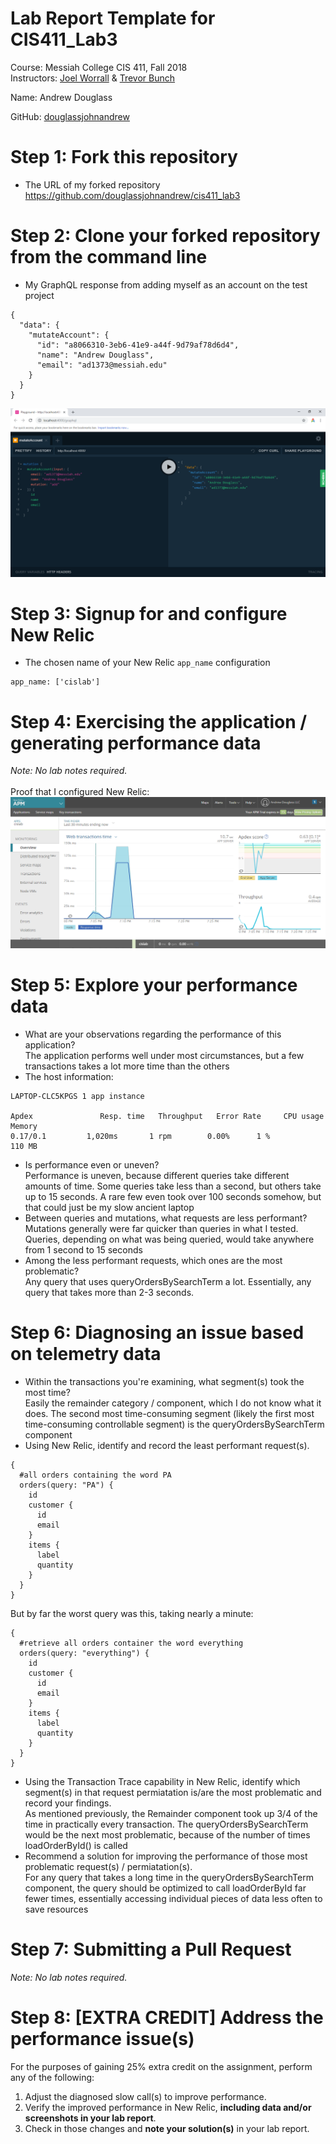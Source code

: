 # Lab Report Template for CIS411_Lab3
Course: Messiah College CIS 411, Fall 2018<br/>
Instructors: [Joel Worrall](https://github.com/tangollama) & [Trevor Bunch](https://github.com/trevordbunch)<br/>

Name: Andrew Douglass<br/>

GitHub: [douglassjohnandrew](https://github.com/douglassjohnandrew)<br/>

# Step 1: Fork this repository
- The URL of my forked repository<br/>
https://github.com/douglassjohnandrew/cis411_lab3

# Step 2: Clone your forked repository from the command line
- My GraphQL response from adding myself as an account on the test project
```
{
  "data": {
    "mutateAccount": {
      "id": "a8066310-3eb6-41e9-a44f-9d79af78d6d4",
      "name": "Andrew Douglass",
      "email": "ad1373@messiah.edu"
    }
  }
}
```
![Alt text](/screenshots/graphql.PNG?raw=true "GraphQL response")

# Step 3: Signup for and configure New Relic
- The chosen name of your New Relic ```app_name``` configuration
```
app_name: ['cislab']
```

# Step 4: Exercising the application / generating performance data

_Note: No lab notes required._<br/><br/>
Proof that I configured New Relic:<br/>
![Alt text](/screenshots/newrelic.png?raw=true "New Relic proof")

# Step 5: Explore your performance data
* What are your observations regarding the performance of this application?<br/>
The application performs well under most circumstances, but a few transactions takes a lot more time than the others<br/>
* The host information:
```
LAPTOP-CLC5KPGS 1 app instance

Apdex	            Resp. time	 Throughput	  Error Rate	 CPU usage	 Memory
0.17/0.1	     1,020ms	   1 rpm	    0.00%	   1 %	         110 MB
```
* Is performance even or uneven?<br/>
Performance is uneven, because different queries take different amounts of time. Some queries take less than a second, but others take up to 15 seconds. A rare few even took over 100 seconds somehow, but that could just be my slow ancient laptop
* Between queries and mutations, what requests are less performant?<br/>
Mutations generally were far quicker than queries in what I tested. Queries, depending on what was being queried, would take anywhere from 1 second to 15 seconds
* Among the less performant requests, which ones are the most problematic?<br/>
Any query that uses queryOrdersBySearchTerm a lot. Essentially, any query that takes more than 2-3 seconds.

# Step 6: Diagnosing an issue based on telemetry data
* Within the transactions you're examining, what segment(s) took the most time?<br/>
Easily the remainder category / component, which I do not know what it does. The second most time-consuming segment (likely the first most time-consuming controllable segment) is the queryOrdersBySearchTerm component
* Using New Relic, identify and record the least performant request(s).<br/>
```
{
  #all orders containing the word PA
  orders(query: "PA") {
    id
    customer {
      id
      email
    }
    items {
      label
      quantity
    }
  }
}
```
But by far the worst query was this, taking nearly a minute:
```
{
  #retrieve all orders container the word everything
  orders(query: "everything") {
    id
    customer {
      id
      email
    }
    items {
      label
      quantity
    }
  }
}
```
* Using the Transaction Trace capability in New Relic, identify which segment(s) in that request permiatation is/are the most problematic and record your findings.<br/>
As mentioned previously, the Remainder component took up 3/4 of the time in practically every transaction. The queryOrdersBySearchTerm would be the next most problematic, because of the number of times loadOrderById() is called
* Recommend a solution for improving the performance of those most problematic request(s) / permiatation(s).<br/>
For any query that takes a long time in the queryOrdersBySearchTerm component, the query should be optimized to call loadOrderById far fewer times, essentially accessing individual pieces of data less often to save resources

# Step 7: Submitting a Pull Request
_Note: No lab notes required._

# Step 8: [EXTRA CREDIT] Address the performance issue(s)
For the purposes of gaining 25% extra credit on the assignment, perform any of the following:
1. Adjust the diagnosed slow call(s) to improve performance. 
2. Verify the improved performance in New Relic, **including data and/or screenshots in your lab report**.
2. Check in those changes and **note your solution(s)** in your lab report.

